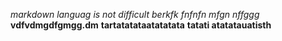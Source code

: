 *markdown languag is not difficult*
_berkfk fnfnfn mfgn nffggg_
**vdfvdmgdfgmgg.dm**
**tartatatataatatatata**
__tatati atatatauatisth__
